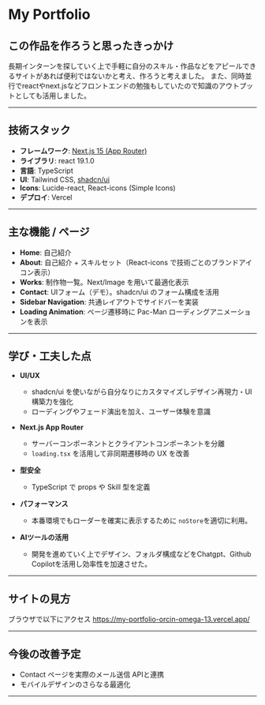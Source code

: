# My Portfolio

## この作品を作ろうと思ったきっかけ

長期インターンを探していく上で手軽に自分のスキル・作品などをアピールできるサイトがあれば便利ではないかと考え、作ろうと考えました。
また、同時並行でreactやnext.jsなどフロントエンドの勉強もしていたので知識のアウトプットとしても活用しました。

---

## 技術スタック

- **フレームワーク**: [Next.js 15 (App Router)](https://nextjs.org/)
- **ライブラリ**: react 19.1.0
- **言語**: TypeScript
- **UI**: Tailwind CSS, [shadcn/ui](https://ui.shadcn.com/)
- **Icons**: Lucide-react, React-icons (Simple Icons)
- **デプロイ**: Vercel

---

## 主な機能 / ページ

- **Home**: 自己紹介
- **About**: 自己紹介 + スキルセット（React-icons で技術ごとのブランドアイコン表示）
- **Works**: 制作物一覧。Next/Image を用いて最適化表示
- **Contact**: UIフォーム（デモ）。shadcn/ui のフォーム構成を活用
- **Sidebar Navigation**: 共通レイアウトでサイドバーを実装
- **Loading Animation**: ページ遷移時に Pac-Man ローディングアニメーションを表示  

---

## 学び・工夫した点

- **UI/UX**  
  - shadcn/ui を使いながら自分なりにカスタマイズしデザイン再現力・UI構築力を強化
  - ローディングやフェード演出を加え、ユーザー体験を意識

- **Next.js App Router**  
  - サーバーコンポーネントとクライアントコンポーネントを分離  
  - `loading.tsx` を活用して非同期遷移時の UX を改善

- **型安全**  
  - TypeScript で props や Skill 型を定義

- **パフォーマンス**  
  - 本番環境でもローダーを確実に表示するために `noStore`を適切に利用。
 
- **AIツールの活用**
  - 開発を進めていく上でデザイン、フォルダ構成などをChatgpt、Github Copilotを活用し効率性を加速させた。
---


## サイトの見方
ブラウザで以下にアクセス
https://my-portfolio-orcin-omega-13.vercel.app/

---


## 今後の改善予定

- Contact ページを実際のメール送信 APIと連携  
- モバイルデザインのさらなる最適化

---



